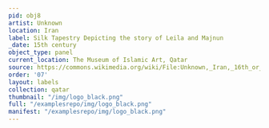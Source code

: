 ```yaml
---
pid: obj8
artist: Unknown
location: Iran
label: Silk Tapestry Depicting the story of Leila and Majnun
_date: 15th century
object_type: panel
current_location: The Museum of Islamic Art, Qatar
source: https://commons.wikimedia.org/wiki/File:Unknown,_Iran,_16th_or_16th_Century_-_Silk_Tapestry_Depicting_the_story_of_Leila_and_Majnun_-_Google_Art_Project.jpg
order: '07'
layout: labels
collection: qatar
thumbnail: "/img/logo_black.png"
full: "/examplesrepo/img/logo_black.png"
manifest: "/examplesrepo/img/logo_black.png"
---
```

